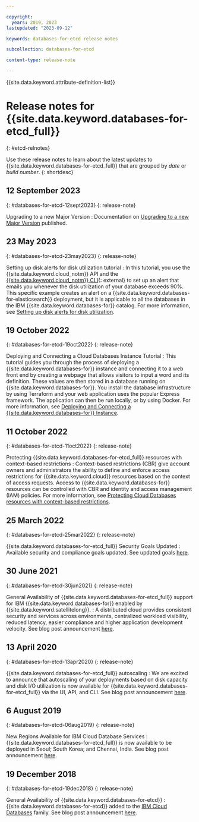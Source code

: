 ```yaml
---

copyright:
  years: 2019, 2023
lastupdated: "2023-09-12"

keywords: databases-for-etcd release notes

subcollection: databases-for-etcd

content-type: release-note

---
```


{{site.data.keyword.attribute-definition-list}}

# Release notes for {{site.data.keyword.databases-for-etcd_full}}
{: #etcd-relnotes}

Use these release notes to learn about the latest updates to {{site.data.keyword.databases-for-etcd_full}} that are grouped by _date_ or _build number_.
{: shortdesc}

## 12 September 2023
{: #databases-for-etcd-12sept2023}
{: release-note}

Upgrading to a new Major Version
:  Documentation on [Upgrading to a new Major Version](https://cloud.ibm.com/docs/databases-for-etcd?topic=databases-for-etcd-etcd-upgrading) published.

## 23 May 2023
{: #databases-for-etcd-23may2023}
{: release-note}

Setting up disk alerts for disk utilization tutorial
:  In this tutorial, you use the {{site.data.keyword.cloud_notm}} API and the [{{site.data.keyword.cloud_notm}} CLI](https://cloud.ibm.com/docs/cli?topic=cli-getting-started){: external} to set up an alert that emails you whenever the disk utilization of your database exceeds 90%. This specific example creates an alert on a {{site.data.keyword.databases-for-elasticsearch}} deployment, but it is applicable to all the databases in the IBM {{site.data.keyword.databases-for}} catalog. For more information, see [Setting up disk alerts for disk utilization](/docs/databases-for-mysql?topic=messages-for-etcd_full-disk-util-alert-tutorial).

## 19 October 2022
{: #databases-for-etcd-19oct2022}
{: release-note}

Deploying and Connecting a Cloud Databases Instance Tutorial
:  This tutorial guides you through the process of deploying a {{site.data.keyword.databases-for}} instance and connecting it to a web front end by creating a webpage that allows visitors to input a word and its definition. These values are then stored in a database running on {{site.data.keyword.databases-for}}. You install the database infrastructure by using Terraform and your web application uses the popular Express framework. The application can then be run locally, or by using Docker. For more information, see [Deploying and Connecting a {{site.data.keyword.databases-for}} Instance](/docs/databases-for-etcd?topic=cloud-databases-create-instance-tutorial).

## 11 October 2022
{: #databases-for-etcd-11oct2022}
{: release-note}

Protecting {{site.data.keyword.databases-for-etcd_full}} resources with context-based restrictions
:  Context-based restrictions (CBR) give account owners and administrators the ability to define and enforce access restrictions for {{site.data.keyword.cloud}} resources based on the context of access requests. Access to {{site.data.keyword.databases-for}} resources can be controlled with CBR and identity and access management (IAM) policies. For more information, see [Protecting Cloud Databases resources with context-based restrictions](/docs/databases-for-etcd?topic=cloud-databases-cbr&interface=ui).

## 25 March 2022
{: #databases-for-etcd-25mar2022}
{: release-note}

{{site.data.keyword.databases-for-etcd_full}} Security Goals Updated
:  Available security and compliance goals updated. See updated goals [here](/docs/databases-for-redis?topic=databases-for-etcd-manage-security-compliance).

## 30 June 2021
{: #databases-for-etcd-30jun2021}
{: release-note}

General Availability of {{site.data.keyword.databases-for-etcd_full}} support for IBM {{site.data.keyword.databases-for}} enabled by {{site.data.keyword.satellitelong}}.
:  A distributed cloud provides consistent security and services across environments, centralized workload visibility, reduced latency, easier compliance and higher application development velocity. See blog post announcement [here](https://www.ibm.com/cloud/blog/announcements/deploy-managed-cloud-native-databases-anywhere-with-ibm-cloud-satellite).

## 13 April 2020
{: #databases-for-etcd-13apr2020}
{: release-note}

{{site.data.keyword.databases-for-etcd_full}} autoscaling
:  We are excited to announce that autoscaling of your deployments based on disk capacity and disk I/O utilization is now available for {{site.data.keyword.databases-for-etcd_full}} via the UI, API, and CLI. See blog post announcement [here](https://www.ibm.com/cloud/blog/announcements/ibm-cloud-databases-portfolio-introduces-autoscaling).

## 6 August 2019
{: #databases-for-etcd-06aug2019}
{: release-note}

New Regions Available for IBM Cloud Database Services
:  {{site.data.keyword.databases-for-etcd_full}} is now available to be deployed in Seoul; South Korea; and Chennai, India. See blog post announcement [here](https://www.ibm.com/cloud/blog/announcements/new-regions-available-for-ibm-cloud-database-services).

## 19 December 2018
{: #databases-for-etcd-19dec2018}
{: release-note}

General Availability of {{site.data.keyword.databases-for-etcd}}
:  {{site.data.keyword.databases-for-etcd}} added to the [IBM Cloud Databases](https://www.ibm.com/cloud/databases) family. See blog post announcement [here](https://www.ibm.com/cloud/blog/ibm-cloud-databases-for-etcd-elasticsearch-and-messages-for-rabbitmq-are-now-generally-available).
